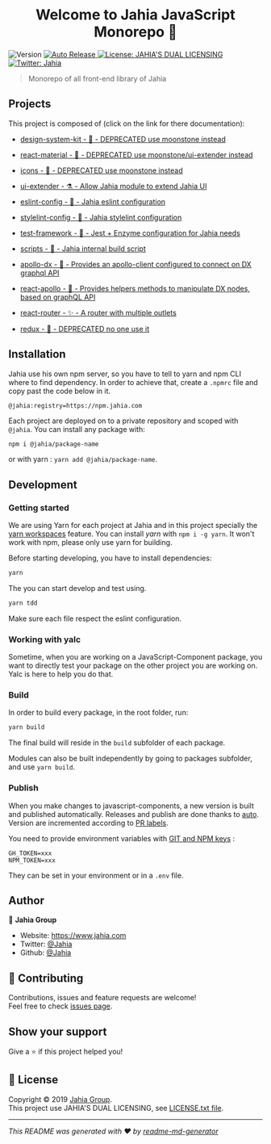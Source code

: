 <h1 align="center">Welcome to Jahia JavaScript Monorepo 👋</h1>
<p>
  <img alt="Version" src="https://img.shields.io/badge/version-1.0.0-blue.svg?cacheSeconds=2592000" />
  <a href="https://github.com/intuit/auto">
    <img src="https://camo.githubusercontent.com/ef8d9d752768e40279d415d31cd5d23b30dd0894/68747470733a2f2f696d672e736869656c64732e696f2f62616467652f72656c656173652d6175746f2e7376673f636f6c6f72413d38383838383826636f6c6f72423d394230363541266c6162656c3d6175746f" alt="Auto Release" data-canonical-src="https://img.shields.io/badge/release-auto.svg?colorA=888888&amp;colorB=9B065A&amp;label=auto" style="max-width:100%;">
  </a>
  <a href="./LICENSE.txt" target="_blank">
    <img alt="License: JAHIA'S DUAL LICENSING" src="https://img.shields.io/badge/JAHIA'S DUAL LICENSING-yellow.svg" />
  </a>
  <a href="https://twitter.com/Jahia" target="_blank">
    <img alt="Twitter: Jahia" src="https://img.shields.io/twitter/follow/Jahia.svg?style=social" />
  </a>

</p>

> Monorepo of all front-end library of Jahia

## Projects

This project is composed of (click on the link for there documentation):

- [design-system-kit - 💩 - DEPRECATED use moonstone instead](./packages/design-system-kit)
- [react-material - 💩 - DEPRECATED use moonstone/ui-extender instead](./packages/react-material)
- [icons - 💩 - DEPRECATED use moonstone instead](./packages/icons)

- [ui-extender - ⚗ - Allow Jahia module to extend Jahia UI](./packages/ui-extender)

- [eslint-config - 🔧 - Jahia eslint configuration](./packages/eslint-config)
- [stylelint-config - 🔧 - Jahia stylelint configuration](./packages/stylelint-config)
- [test-framework - 🔧 - Jest + Enzyme configuration for Jahia needs](./packages/test-framework)
- [scripts - 🔧 - Jahia internal build script](./packages/scripts)


- [apollo-dx - 🚀 - Provides an apollo-client configured to connect on DX graphql API](./packages/apollo-dx)
- [react-apollo - 🚀 - Provides helpers methods to manipulate DX nodes, based on graphQL API](./packages/react-apollo)
- [react-router - ✨ - A router with multiple outlets](./packages/react-router)
- [redux - 💩 - DEPRECATED no one use it](./packages/redux)


## Installation

Jahia use his own npm server, so you have to tell to yarn and npm CLI where to find dependency. In order to achieve that, create a `.npmrc` file and copy past the code below in it.

```
@jahia:registry=https://npm.jahia.com
```

Each project are deployed on to a private repository and scoped with `@jahia`.
You can install any package with:

```sh
npm i @jahia/package-name
```

or with yarn : `yarn add @jahia/package-name`.

## Development

### Getting started

We are using Yarn for each project at Jahia and in this project specially the [yarn workspaces](https://yarnpkg.com/lang/en/docs/workspaces/) feature. You can install *yarn* with `npm i -g yarn`.
It won't work with npm, please only use yarn for building.

Before starting developing, you have to install dependencies:

```sh
yarn
```

The you can start develop and test using.

```sh
yarn tdd
```

Make sure each file respect the eslint configuration.

### Working with yalc

Sometime, when you are working on a JavaScript-Component package, you want to directly test your package on the other project you are working on. Yalc is here to help you do that.

### Build

In order to build every package, in the root folder, run:

```sh
yarn build
```

The final build will reside in the `build` subfolder of each package.

Modules can also be built independently by going to packages subfolder, and use `yarn build`.


### Publish

When you make changes to javascript-components, a new version is built and published automatically. Releases and
publish are done thanks to [auto](https://intuit.github.io/auto/). Version are incremented according to
[PR labels](https://intuit.github.io/auto/pages/autorc.html#labels).


You need to provide environment variables with [GIT and NPM keys](https://intuit.github.io/auto/pages/getting-started.html#2.-environment-variables) :
```
GH_TOKEN=xxx
NPM_TOKEN=xxx
```
They can be set in your environment or in a `.env` file.

## Author

👤 **Jahia Group**

* Website: https://www.jahia.com
* Twitter: [@Jahia](https://twitter.com/Jahia)
* Github: [@Jahia](https://github.com/Jahia)

## 🤝 Contributing

Contributions, issues and feature requests are welcome!<br />Feel free to check [issues page](https://jira.jahia.org/).

## Show your support

Give a ⭐️ if this project helped you!

## 📝 License

Copyright © 2019 [Jahia Group](https://github.com/Jahia).<br />
This project use JAHIA'S DUAL LICENSING, see [LICENSE.txt file](./LICENSE.txt).

***
_This README was generated with ❤️ by [readme-md-generator](https://github.com/kefranabg/readme-md-generator)_

